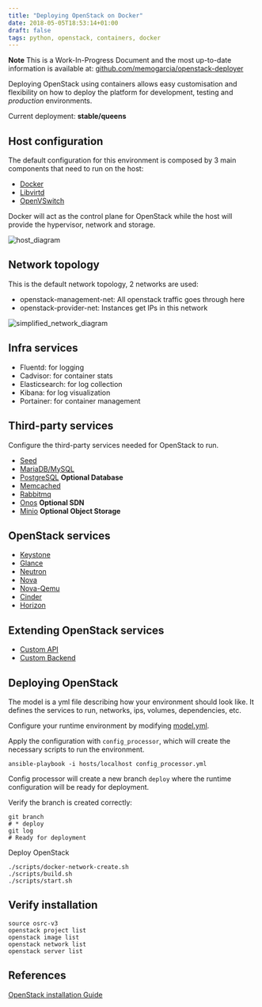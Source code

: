 ```yaml
---
title: "Deploying OpenStack on Docker"
date: 2018-05-05T18:53:14+01:00
draft: false
tags: python, openstack, containers, docker
---
```


**Note** This is a Work-In-Progress Document and the most up-to-date information is available at: [github.com/memogarcia/openstack-deployer](https://github.com/memogarcia/openstack-deployer)

Deploying OpenStack using containers allows easy customisation and flexibility on how to deploy the platform for development, testing and _production_ environments.

Current deployment: **stable/queens**

## Host configuration

The default configuration for this environment is composed by 3 main components that need to run on the host:

* [Docker](https://github.com/memogarcia/openstack-deployer/tree/master/services/infra/docker/README.md)
* [Libvirtd](https://github.com/memogarcia/openstack-deployer/tree/master/services/infra/libvirtd/README.md)
* [OpenVSwitch](https://github.com/memogarcia/openstack-deployer/tree/master/services/infra/openvswitch/README.md)

Docker will act as the control plane for OpenStack while the host will provide the hypervisor, network and storage.

![host_diagram](https://github.com/memogarcia/openstack-deployer/blob/master/services/infra/docker/host.png?raw=true)

## Network topology

This is the default network topology, 2 networks are used:

* openstack-management-net: All openstack traffic goes through here
* openstack-provider-net: Instances get IPs in this network

![simplified_network_diagram](https://github.com/memogarcia/openstack-deployer/blob/master/services/infra/docker/simplified_networks.png?raw=true)

## Infra services

* Fluentd: for logging
* Cadvisor: for container stats
* Elasticsearch: for log collection
* Kibana: for log visualization
* Portainer: for container management

## Third-party services

Configure the third-party services needed for OpenStack to run.

* [Seed](https://github.com/memogarcia/openstack-deployer/tree/master/services/third-party/seed/README.md)
* [MariaDB/MySQL](https://github.com/memogarcia/openstack-deployer/tree/master/services/third-party/mariadb/README.md)
* [PostgreSQL](https://github.com/memogarcia/openstack-deployer/tree/master/services/third-party/postgresql/README.md) **Optional Database**
* [Memcached](https://github.com/memogarcia/openstack-deployer/tree/master/services/third-party/memcached/README.md)
* [Rabbitmq](https://github.com/memogarcia/openstack-deployer/tree/master/services/third-party/rabbitmq/README.md)
* [Onos](https://github.com/memogarcia/openstack-deployer/tree/master/services/third-party/onos/README.md) **Optional SDN**
* [Minio](https://github.com/memogarcia/openstack-deployer/tree/master/services/third-party/minio/README.md) **Optional Object Storage**

## OpenStack services

* [Keystone](https://github.com/memogarcia/openstack-deployer/tree/master/services/openstack/keystone/README.md)
* [Glance](https://github.com/memogarcia/openstack-deployer/tree/master/services/openstack/glance/README.md)
* [Neutron](https://github.com/memogarcia/openstack-deployer/tree/master/services/openstack/neutron/README.md)
* [Nova](https://github.com/memogarcia/openstack-deployer/tree/master/services/openstack/nova/README.md)
* [Nova-Qemu](https://github.com/memogarcia/openstack-deployer/tree/master/services/openstack/nova-qemu/README.md)
* [Cinder](https://github.com/memogarcia/openstack-deployer/tree/master/services/openstack/cinder/README.md)
* [Horizon](https://github.com/memogarcia/openstack-deployer/tree/master/services/openstack/horizon/README.md)

## Extending OpenStack services

* [Custom API](https://github.com/memogarcia/openstack-deployer/tree/master/services/custom/api/README.md)
* [Custom Backend](https://github.com/memogarcia/openstack-deployer/tree/master/services/custom/backend/README.md)

## Deploying OpenStack

The model is a yml file describing how your environment should look like. It defines the services to run, networks, ips, volumes, dependencies, etc.

Configure your runtime environment by modifying [model.yml](https://github.com/memogarcia/openstack-deployer/blob/master/model.yml).

Apply the configuration with `config_processor`, which will create the necessary scripts to run the environment.

    ansible-playbook -i hosts/localhost config_processor.yml

Config processor will create a new branch `deploy` where the runtime configuration will be ready for deployment.

Verify the branch is created correctly:

    git branch
    # * deploy
    git log
    # Ready for deployment

Deploy OpenStack

    ./scripts/docker-network-create.sh
    ./scripts/build.sh
    ./scripts/start.sh

## Verify installation

    source osrc-v3
    openstack project list
    openstack image list
    openstack network list
    openstack server list

## References

[OpenStack installation Guide](https://docs.openstack.org/install-guide/)